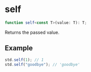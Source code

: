 # self

```ts
function self<const T>(value: T): T;
```

Returns the passed value.

## Example

```ts
std.self(1); // 1
std.self("goodbye"); // 'goodbye'
```
